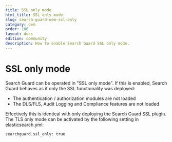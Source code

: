 ```yaml
---
title: SSL only mode
html_title: SSL only mode
slug: search-guard-oem-ssl-only
category: oem
order: 100
layout: docs
edition: community
description: How to enable Search Guard SSL only mode.
---
```

<!---
Copyright 2018 floragunn GmbH
-->

# SSL only mode

Search Guard can be operated in "SSL only mode". If this is enabled, Search Guard behaves as if only the SSL functionality was deployed:

* The authentication / authorization modules are not loaded
* The DLS/FLS, Audit Logging and Compliance features are not loaded

Effectively this is identical with only deploying the Search Guard SSL plugin. The TLS only mode can be activated by the following setting in elasticsearch.yml:

```
searchguard.ssl_only: true
```

